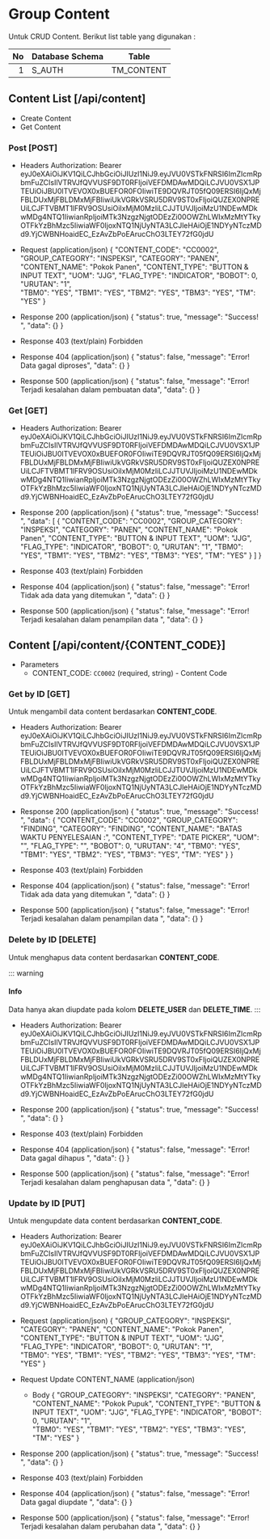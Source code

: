 # Group Content

Untuk CRUD Content. Berikut list table yang digunakan :

No | Database Schema | Table
--:| ---- | -----------
 1 | S_AUTH  | TM_CONTENT

## Content List [/api/content]

+ Create Content
+ Get Content

### Post [POST]

+ Headers
	Authorization: Bearer eyJ0eXAiOiJKV1QiLCJhbGciOiJIUzI1NiJ9.eyJVU0VSTkFNRSI6ImZlcmRpbmFuZCIsIlVTRVJfQVVUSF9DT0RFIjoiVEFDMDAwMDQiLCJVU0VSX1JPTEUiOiJBU0lTVEVOX0xBUEFOR0FOIiwiTE9DQVRJT05fQ09ERSI6IjQxMjFBLDUxMjFBLDMxMjFBIiwiUkVGRkVSRU5DRV9ST0xFIjoiQUZEX0NPREUiLCJFTVBMT1lFRV9OSUsiOiIxMjM0MzIiLCJJTUVJIjoiMzU1NDEwMDkwMDg4NTQ1IiwianRpIjoiMTk3NzgzNjgtODEzZi00OWZhLWIxMzMtYTkyOTFkYzBhMzc5IiwiaWF0IjoxNTQ1NjUyNTA3LCJleHAiOjE1NDYyNTczMDd9.YjCWBNHoaidEC_EzAvZbPoEArucChO3LTEY72fG0jdU

+ Request (application/json)
	{
		"CONTENT_CODE": "CC0002",
		"GROUP_CATEGORY": "INSPEKSI",
		"CATEGORY": "PANEN",
		"CONTENT_NAME": "Pokok Panen",
		"CONTENT_TYPE": "BUTTON & INPUT TEXT",
		"UOM": "JJG",
		"FLAG_TYPE": "INDICATOR",
		"BOBOT": 0,
		"URUTAN": "1",		
		"TBM0": "YES",
		"TBM1": "YES",
		"TBM2": "YES",
		"TBM3": "YES",
		"TM": "YES"
	}

+ Response 200 (application/json)
	{
		"status": true,
		"message": "Success! ",
		"data": {}
	}
+ Response 403 (text/plain)
	Forbidden

+ Response 404 (application/json)
	{
		"status": false,
		"message": "Error! Data gagal diproses",
		"data": {}
	}

+ Response 500 (application/json)
	{
		"status": false,
		"message": "Error! Terjadi kesalahan dalam pembuatan data",
		"data": {}
	}

### Get [GET]

+ Headers
	Authorization: Bearer eyJ0eXAiOiJKV1QiLCJhbGciOiJIUzI1NiJ9.eyJVU0VSTkFNRSI6ImZlcmRpbmFuZCIsIlVTRVJfQVVUSF9DT0RFIjoiVEFDMDAwMDQiLCJVU0VSX1JPTEUiOiJBU0lTVEVOX0xBUEFOR0FOIiwiTE9DQVRJT05fQ09ERSI6IjQxMjFBLDUxMjFBLDMxMjFBIiwiUkVGRkVSRU5DRV9ST0xFIjoiQUZEX0NPREUiLCJFTVBMT1lFRV9OSUsiOiIxMjM0MzIiLCJJTUVJIjoiMzU1NDEwMDkwMDg4NTQ1IiwianRpIjoiMTk3NzgzNjgtODEzZi00OWZhLWIxMzMtYTkyOTFkYzBhMzc5IiwiaWF0IjoxNTQ1NjUyNTA3LCJleHAiOjE1NDYyNTczMDd9.YjCWBNHoaidEC_EzAvZbPoEArucChO3LTEY72fG0jdU

+ Response 200 (application/json)
	{
		"status": true,
		"message": "Success! ",
		"data": [
			{
				"CONTENT_CODE": "CC0002",
				"GROUP_CATEGORY": "INSPEKSI",
				"CATEGORY": "PANEN",
				"CONTENT_NAME": "Pokok Panen",
				"CONTENT_TYPE": "BUTTON & INPUT TEXT",
				"UOM": "JJG",
				"FLAG_TYPE": "INDICATOR",
				"BOBOT": 0,
				"URUTAN": "1",
				"TBM0": "YES",
				"TBM1": "YES",
				"TBM2": "YES",
				"TBM3": "YES",
				"TM": "YES"
			}
		]
	}

+ Response 403 (text/plain)
	Forbidden

+ Response 404 (application/json)
	{
		"status": false,
		"message": "Error! Tidak ada data yang ditemukan ",
		"data": {}
	}

+ Response 500 (application/json)
	{
		"status": false,
		"message": "Error! Terjadi kesalahan dalam penampilan data ",
		"data": {}
	}

## Content [/api/content/{CONTENT_CODE}]

+ Parameters
	+ CONTENT_CODE: `CC0002` (required, string) - Content Code

### Get by ID [GET]

Untuk mengambil data content berdasarkan **CONTENT_CODE**.

+ Headers
	Authorization: Bearer eyJ0eXAiOiJKV1QiLCJhbGciOiJIUzI1NiJ9.eyJVU0VSTkFNRSI6ImZlcmRpbmFuZCIsIlVTRVJfQVVUSF9DT0RFIjoiVEFDMDAwMDQiLCJVU0VSX1JPTEUiOiJBU0lTVEVOX0xBUEFOR0FOIiwiTE9DQVRJT05fQ09ERSI6IjQxMjFBLDUxMjFBLDMxMjFBIiwiUkVGRkVSRU5DRV9ST0xFIjoiQUZEX0NPREUiLCJFTVBMT1lFRV9OSUsiOiIxMjM0MzIiLCJJTUVJIjoiMzU1NDEwMDkwMDg4NTQ1IiwianRpIjoiMTk3NzgzNjgtODEzZi00OWZhLWIxMzMtYTkyOTFkYzBhMzc5IiwiaWF0IjoxNTQ1NjUyNTA3LCJleHAiOjE1NDYyNTczMDd9.YjCWBNHoaidEC_EzAvZbPoEArucChO3LTEY72fG0jdU

+ Response 200 (application/json)
	{
		"status": true,
		"message": "Success! ",
		"data": {
			"CONTENT_CODE": "CC0002",
			"GROUP_CATEGORY": "FINDING",
			"CATEGORY": "FINDING",
			"CONTENT_NAME": "BATAS WAKTU PENYELESAIAN :",
			"CONTENT_TYPE": "DATE PICKER",
			"UOM": "",
			"FLAG_TYPE": "",
			"BOBOT": 0,
			"URUTAN": "4",
			"TBM0": "YES",
			"TBM1": "YES",
			"TBM2": "YES",
			"TBM3": "YES",
			"TM": "YES"
		}
	}

+ Response 403 (text/plain)
	Forbidden

+ Response 404 (application/json)
	{
		"status": false,
		"message": "Error! Tidak ada data yang ditemukan ",
		"data": {}
	}

+ Response 500 (application/json)
	{
		"status": false,
		"message": "Error! Terjadi kesalahan dalam penampilan data ",
		"data": {}
	}

### Delete by ID [DELETE]

Untuk menghapus data content berdasarkan **CONTENT_CODE**.

::: warning
#### <i class="fa fa-warning"></i> Info
Data hanya akan diupdate pada kolom **DELETE_USER** dan **DELETE_TIME**.
:::

+ Headers
	Authorization: Bearer eyJ0eXAiOiJKV1QiLCJhbGciOiJIUzI1NiJ9.eyJVU0VSTkFNRSI6ImZlcmRpbmFuZCIsIlVTRVJfQVVUSF9DT0RFIjoiVEFDMDAwMDQiLCJVU0VSX1JPTEUiOiJBU0lTVEVOX0xBUEFOR0FOIiwiTE9DQVRJT05fQ09ERSI6IjQxMjFBLDUxMjFBLDMxMjFBIiwiUkVGRkVSRU5DRV9ST0xFIjoiQUZEX0NPREUiLCJFTVBMT1lFRV9OSUsiOiIxMjM0MzIiLCJJTUVJIjoiMzU1NDEwMDkwMDg4NTQ1IiwianRpIjoiMTk3NzgzNjgtODEzZi00OWZhLWIxMzMtYTkyOTFkYzBhMzc5IiwiaWF0IjoxNTQ1NjUyNTA3LCJleHAiOjE1NDYyNTczMDd9.YjCWBNHoaidEC_EzAvZbPoEArucChO3LTEY72fG0jdU

+ Response 200 (application/json)
	{
		"status": true,
		"message": "Success! ",
		"data": {}
	}

+ Response 403 (text/plain)
	Forbidden

+ Response 404 (application/json)
	{
		"status": false,
		"message": "Error! Data gagal dihapus ",
		"data": {}
	}

+ Response 500 (application/json)
	{
		"status": false,
		"message": "Error! Terjadi kesalahan dalam penghapusan data ",
		"data": {}
	}

### Update by ID [PUT]

Untuk mengupdate data content berdasarkan **CONTENT_CODE**.

+ Headers
	Authorization: Bearer eyJ0eXAiOiJKV1QiLCJhbGciOiJIUzI1NiJ9.eyJVU0VSTkFNRSI6ImZlcmRpbmFuZCIsIlVTRVJfQVVUSF9DT0RFIjoiVEFDMDAwMDQiLCJVU0VSX1JPTEUiOiJBU0lTVEVOX0xBUEFOR0FOIiwiTE9DQVRJT05fQ09ERSI6IjQxMjFBLDUxMjFBLDMxMjFBIiwiUkVGRkVSRU5DRV9ST0xFIjoiQUZEX0NPREUiLCJFTVBMT1lFRV9OSUsiOiIxMjM0MzIiLCJJTUVJIjoiMzU1NDEwMDkwMDg4NTQ1IiwianRpIjoiMTk3NzgzNjgtODEzZi00OWZhLWIxMzMtYTkyOTFkYzBhMzc5IiwiaWF0IjoxNTQ1NjUyNTA3LCJleHAiOjE1NDYyNTczMDd9.YjCWBNHoaidEC_EzAvZbPoEArucChO3LTEY72fG0jdU

+ Request (application/json)
	{
		"GROUP_CATEGORY": "INSPEKSI",
		"CATEGORY": "PANEN",
		"CONTENT_NAME": "Pokok Panen",
		"CONTENT_TYPE": "BUTTON & INPUT TEXT",
		"UOM": "JJG",
		"FLAG_TYPE": "INDICATOR",
		"BOBOT": 0,
		"URUTAN": "1",		
		"TBM0": "YES",
		"TBM1": "YES",
		"TBM2": "YES",
		"TBM3": "YES",
		"TM": "YES"
	}

+ Request Update CONTENT_NAME (application/json)
	+ Body
		{
			"GROUP_CATEGORY": "INSPEKSI",
			"CATEGORY": "PANEN",
			"CONTENT_NAME": "Pokok Pupuk",
			"CONTENT_TYPE": "BUTTON & INPUT TEXT",
			"UOM": "JJG",
			"FLAG_TYPE": "INDICATOR",
			"BOBOT": 0,
			"URUTAN": "1",		
			"TBM0": "YES",
			"TBM1": "YES",
			"TBM2": "YES",
			"TBM3": "YES",
			"TM": "YES"
		}

+ Response 200 (application/json)
	{
		"status": true,
		"message": "Success! ",
		"data": {}
	}

+ Response 403 (text/plain)
	Forbidden

+ Response 404 (application/json)
	{
		"status": false,
		"message": "Error! Data gagal diupdate ",
		"data": {}
	}

+ Response 500 (application/json)
	{
		"status": false,
		"message": "Error! Terjadi kesalahan dalam perubahan data ",
		"data": {}
	}